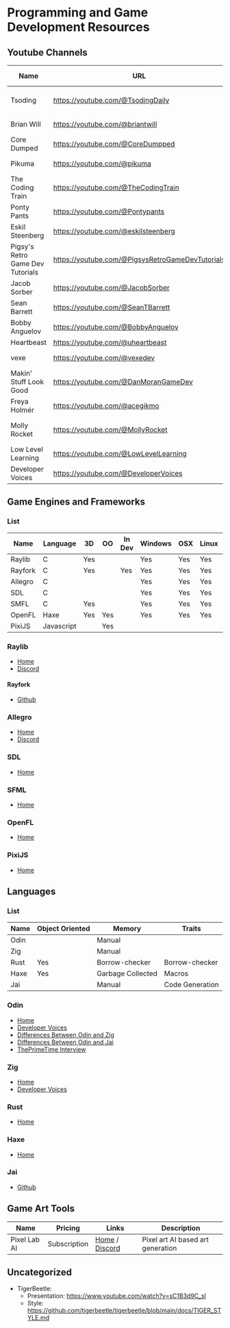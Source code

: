 # Programming and Game Development Resources

## Youtube Channels

| Name                             | URL                                              | Languages     | Type                            | Engine / Framework |
| -------------------------------- | ------------------------------------------------ | ------------- | ------------------------------- | ------------------ |
| Tsoding                          | https://youtube.com/@TsodingDaily                | C / Jai / Uxn | Game / Sandbox / Low Level      |                    |
| Brian Will                       | https://youtube.com/@briantwill                  | C / C# / Go   | Game / Sandbox                  | Unity              |
| Core Dumped                      | https://youtube.com/@CoreDumpped                 | Rust          | Algorithm                       |                    |
| Pikuma                           | https://youtube.com/@pikuma                      | C             | Game / Low Level                | OpenGL             |
| The Coding Train                 | https://youtube.com/@TheCodingTrain              | Javasscript   | Game / Sandbox / Algorithm      |                    |
| Ponty Pants                      | https://youtube.com/@Pontypants                  |               | Game                            | Unity              |
| Eskil Steenberg                  | https://youtube.com/@eskilsteenberg              | C             | Low Level                       |                    |
| Pigsy's Retro Game Dev Tutorials | https://youtube.com/@PigsysRetroGameDevTutorials | C             | Game / Homebrew                 | SGDK               |
| Jacob Sorber                     | https://youtube.com/@JacobSorber                 | C             | Low Level                       |                    |
| Sean Barrett                     | https://youtube.com/@SeanTBarrett                | C             | Low Level                       |                    |
| Bobby Anguelov                   | https://youtube.com/@BobbyAnguelov               |               | Game / Architecture             |                    |
| Heartbeast                       | https://youtube.com/@uheartbeast                 | GDScript      | Game                            | Godot              |
| vexe                             | https://youtube.com/@vexedev                     | C++ / C#      | Game                            | Unity / Unreal     |
| Makin' Stuff Look Good           | https://youtube.com/@DanMoranGameDev             | HLSL          | Game                            | Unity              |
| Freya Holmér                     | https://youtube.com/@acegikmo                    | HLSL          | Game                            | Unity              |
| Molly Rocket                     | https://youtube.com/@MollyRocket                 | C             | Game / Architecture / Low Level |                    |
| Low Level Learning               | https://youtube.com/@LowLevelLearning            | Varied        | Low Level                       |                    |
| Developer Voices                 | https://youtube.com/@DeveloperVoices             | Varied        | Languages                       |                    |

## Game Engines and Frameworks

### List

| Name    | Language   | 3D  | OO  | In Dev | Windows | OSX | Linux | Android | iOS | HTML5 |
| ------- | ---------- | --- | --- | ------ |-------- | --- | ----- | ------- | --- | ----- |
| Raylib  | C          | Yes |     |        | Yes     | Yes | Yes   | Yes     | Yes | Yes   |
| Rayfork | C          | Yes |     | Yes    | Yes     | Yes | Yes   | Yes     | Yes |       |
| Allegro | C          |     |     |        | Yes     | Yes | Yes   | Yes     | Yes |       |
| SDL     | C          |     |     |        | Yes     | Yes | Yes   | Yes     | Yes |       |
| SMFL    | C          | Yes |     |        | Yes     | Yes | Yes   |         |     |       |
| OpenFL  | Haxe       | Yes | Yes |        | Yes     | Yes | Yes   | Yes     | Yes | Yes   |
| PixiJS  | Javascript |     | Yes |        |         |     |       |         |     | Yes   |

### Raylib

- [Home](https://www.raylib.com)
- [Discord](https://discord.gg/raylib) 

#### Rayfork

- [Github](https://github.com/SasLuca/rayfork/tree/rayfork-0.9)

### Allegro

- [Home](https://liballeg.org)
- [Discord](https://discord.gg/Eucgp6FH)

### SDL

- [Home](https://www.libsdl.org)

### SFML

- [Home](https://www.sfml-dev.org)

### OpenFL

- [Home](https://www.openfl.org)

### PixiJS

- [Home](https://pixijs.com)

## Languages

### List

| Name | Object Oriented | Memory            | Traits          |
| ---- | --------------- | ----------------- | --------------- |
| Odin |                 | Manual            |                 |
| Zig  |                 | Manual            |                 |
| Rust | Yes             | Borrow-checker    | Borrow-checker  |
| Haxe | Yes             | Garbage Collected | Macros          |
| Jai  |                 | Manual            | Code Generation |

### Odin

- [Home](https://odin-lang.org)
- [Developer Voices](https://www.youtube.com/watch?v=aKYdj0f1iQI)
- [Differences Between Odin and Zig](https://www.youtube.com/watch?v=tgxtk2OeLwM)
- [Differences Between Odin and Jai](https://www.youtube.com/watch?v=M763xHjsPk4)
- [ThePrimeTime Interview](https://www.youtube.com/watch?v=nVa9mgRcVPs)

### Zig

- [Home](https://ziglang.org)
- [Developer Voices](https://www.youtube.com/watch?v=5_oqWE9otaE)

### Rust

- [Home](https://www.rust-lang.org)

### Haxe

- [Home](https://haxe.org)

### Jai

- [Github](https://github.com/BSVino/JaiPrimer/blob/master/JaiPrimer.md)

## Game Art Tools

| Name         | Pricing      | Links                                                                              | Description                       |
| ------------ | ------------ | ---------------------------------------------------------------------------------- | --------------------------------- |
| Pixel Lab AI | Subscription | [Home](https://www.pixellab.ai) / [Discord](https://discord.com/invite/pBeyTBF8T7) | Pixel art AI based art generation |

## Uncategorized

- TigerBeetle:
    - Presentation: https://www.youtube.com/watch?v=sC1B3d9C_sI
    - Style: https://github.com/tigerbeetle/tigerbeetle/blob/main/docs/TIGER_STYLE.md